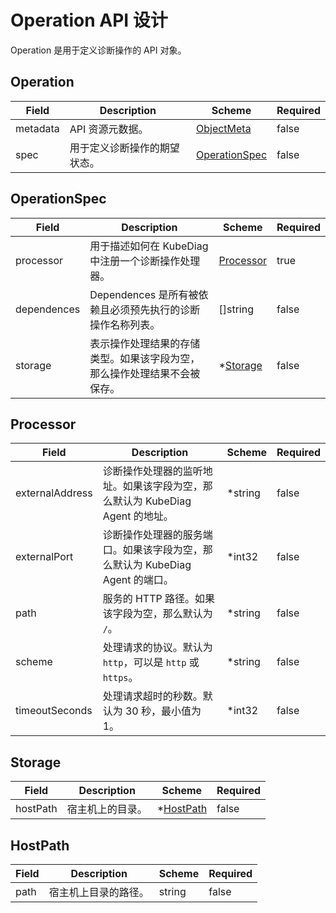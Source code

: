 # Operation API 设计

Operation 是用于定义诊断操作的 API 对象。

## Operation

| Field | Description | Scheme | Required |
|-|-|-|-|
| metadata | API 资源元数据。 | [ObjectMeta](https://kubernetes.io/docs/reference/kubernetes-api/common-definitions/object-meta/#ObjectMeta) | false |
| spec | 用于定义诊断操作的期望状态。 | [OperationSpec](#operationspec) | false |

## OperationSpec

| Field | Description | Scheme | Required |
|-|-|-|-|
| processor | 用于描述如何在 KubeDiag 中注册一个诊断操作处理器。 | [Processor](#processor) | true |
| dependences | Dependences 是所有被依赖且必须预先执行的诊断操作名称列表。 | []string | false |
| storage | 表示操作处理结果的存储类型。如果该字段为空，那么操作处理结果不会被保存。 | *[Storage](#storage) | false |

## Processor

| Field | Description | Scheme | Required |
|-|-|-|-|
| externalAddress | 诊断操作处理器的监听地址。如果该字段为空，那么默认为 KubeDiag Agent 的地址。 | *string | false |
| externalPort | 诊断操作处理器的服务端口。如果该字段为空，那么默认为 KubeDiag Agent 的端口。 | *int32 | false |
| path | 服务的 HTTP 路径。如果该字段为空，那么默认为 `/`。 | *string | false |
| scheme | 处理请求的协议。默认为 `http`，可以是 `http` 或 `https`。 | *string | false |
| timeoutSeconds | 处理请求超时的秒数。默认为 30 秒，最小值为 1。 | *int32 | false |

## Storage

| Field | Description | Scheme | Required |
|-|-|-|-|
| hostPath | 宿主机上的目录。 | *[HostPath](#hostpath) | false |

## HostPath

| Field | Description | Scheme | Required |
|-|-|-|-|
| path | 宿主机上目录的路径。 | string | false |

